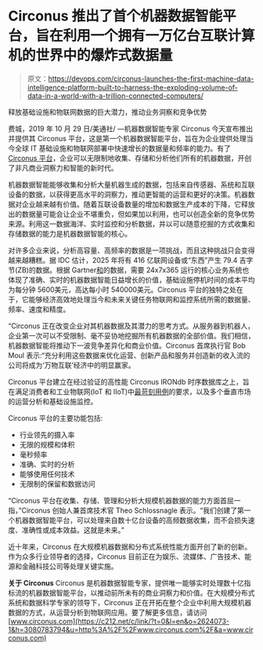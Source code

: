 # Circonus 推出了首个机器数据智能平台，旨在利用一个拥有一万亿台互联计算机的世界中的爆炸式数据量

> 原文：<https://devops.com/circonus-launches-the-first-machine-data-intelligence-platform-built-to-harness-the-exploding-volume-of-data-in-a-world-with-a-trillion-connected-computers/>

释放基础设施和物联网数据的巨大潜力，推动业务洞察和竞争优势

费城，2019 年 10 月 29 日/美通社/ —机器数据智能专家 Circonus 今天宣布推出并提供其 Circonus 平台，这是第一个机器数据智能平台，旨在为企业提供处理当今全球 IT 基础设施和物联网部署中快速增长的数据量和频率的能力。有了 [Circonus 平台](https://c212.net/c/link/?t=0&l=en&o=2624073-1&h=4225945334&u=https%3A%2F%2Fwww.circonus.com%2Fplatform%2F&a=Circonus+Platform)，企业可以无限制地收集、存储和分析他们所有的机器数据，开创了非凡商业洞察力和智能的新时代。

机器数据智能能够收集和分析大量机器生成的数据，包括来自传感器、系统和互联设备的数据，以获得更高水平的洞察力，推动更智能的运营和更好的决策。机器数据对企业越来越有价值。随着互联设备数量的增加和数据生产成本的下降，它释放出的数据量可能会让企业不堪重负，但如果加以利用，也可以创造全新的竞争优势来源。利用这一数据海洋、实时监控和分析数据，并以可以随意挖掘的方式收集和存储数据的能力是机器数据智能的核心。

对许多企业来说，分析高容量、高频率的数据是一项挑战，而且这种挑战只会变得越来越糟糕。据 IDC 估计，2025 年将有 416 亿联网设备或“东西”产生 79.4 吉字节(ZB)的数据。根据 Gartner[和](https://c212.net/c/link/?t=0&l=en&o=2624073-1&h=1496237532&u=https%3A%2F%2Fblogs.gartner.com%2Fandrew-lerner%2F2014%2F07%2F16%2Fthe-cost-of-downtime%2F&a=Gartner)的数据，需要 24x7x365 运行的核心业务系统也体现了准确、实时的机器数据智能日益增长的价值，基础设施停机时间的成本平均为每分钟 5600美元，高达每小时 540000美元。Circonus 平台的独特之处在于，它能够经济高效地处理当今和未来关键任务物联网和监控系统所需的数据量、频率、速度和精度。

“Circonus 正在改变企业对其机器数据及其潜力的思考方式。从服务器到机器人，企业第一次可以不受限制、毫不妥协地挖掘所有机器数据的全部价值。我们相信，机器数据智能将推动下一波竞争差异化和商业价值。Circonus 首席执行官 Bob Moul 表示:“充分利用这些数据来优化运营、创新产品和服务并创造新的收入流的公司将成为‘万物互联’经济中的明显赢家。

Circonus 平台建立在经过验证的高性能 Circonus IRONdb 时序数据库之上，旨在满足消费者和工业物联网(IoT 和 IIoT)中[最苛刻用例](https://c212.net/c/link/?t=0&l=en&o=2624073-1&h=3249110978&u=https%3A%2F%2Fwww.circonus.com%2Fsolutions%2F&a=most+demanding+use+cases)的要求，以及多个垂直市场的运营分析和基础设施监控。

Circonus 平台的主要功能包括:

*   行业领先的摄入率
*   无限的规模和体积
*   毫秒频率
*   准确、实时的分析
*   能够使用任何技术
*   无限制的保留和数据访问

“Circonus 平台在收集、存储、管理和分析大规模机器数据的能力方面首屈一指，”Circonus 创始人兼首席技术官 Theo Schlossnagle 表示。“我们创建了第一个机器数据智能平台，可以处理来自数十亿台设备的高频数据收集，而不会损失速度、准确性或成本效益。这就是未来。”

近十年来，Circonus 在大规模机器数据和分布式系统性能方面开创了新的创新。作为众多行业领导者的选择，Circonus 目前正在为娱乐、流媒体、广告技术、能源和金融科技公司等处理关键实施。

**关于 Circonus** Circonus 是机器数据智能专家，提供唯一能够实时处理数十亿指标流的机器数据智能平台，以推动前所未有的商业洞察力和价值。在大规模分布式系统和数据科学专家的领导下，Circonus 正在开拓在整个企业中利用大规模机器数据的方式，从运营分析到物联网应用。要了解更多信息，请访问[www.circonus.com](https://c212.net/c/link/?t=0&l=en&o=2624073-1&h=3080783794&u=http%3A%2F%2Fwww.circonus.com%2F&a=www.circonus.com)